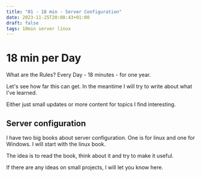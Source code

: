 ```yaml
---
title: "01 - 18 min - Server Configuration"
date: 2023-11-25T20:08:43+01:00
draft: false
tags: 18min server linux
---
```


# 18 min per Day
What are the Rules? Every Day - 18 minutes - for one year.

Let's see how far this can get. In the meantime I will try to write about what I've learned. 

Either just small updates or more content for topics I find interesting.

## Server configuration
I have two big books about server configuration. One is for linux and one for Windows. I will start with the linux book.

The idea is to read the book, think about it and try to make it useful.

If there are any ideas on small projects, I will let you know here.